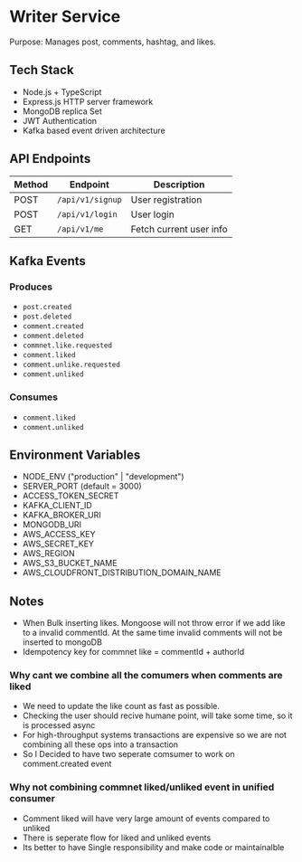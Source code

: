 # Writer Service

Purpose: Manages post, comments, hashtag, and likes.

## Tech Stack

-  Node.js + TypeScript
-  Express.js HTTP server framework
-  MongoDB replica Set
-  JWT Authentication
-  Kafka based event driven architecture

## API Endpoints

| Method | Endpoint         | Description             |
| ------ | ---------------- | ----------------------- |
| POST   | `/api/v1/signup` | User registration       |
| POST   | `/api/v1/login`  | User login              |
| GET    | `/api/v1/me`     | Fetch current user info |

## Kafka Events

### Produces

-  `post.created`
-  `post.deleted`
-  `comment.created`
-  `comment.deleted`
-  `commnet.like.requested`
-  `comment.liked`
-  `comment.unlike.requested`
-  `comment.unliked`

### Consumes

-  `comment.liked`
-  `comment.unliked`

## Environment Variables

-  NODE_ENV ("production" | "development")
-  SERVER_PORT (default = 3000)
-  ACCESS_TOKEN_SECRET
-  KAFKA_CLIENT_ID
-  KAFKA_BROKER_URI
-  MONGODB_URI
-  AWS_ACCESS_KEY
-  AWS_SECRET_KEY
-  AWS_REGION
-  AWS_S3_BUCKET_NAME
-  AWS_CLOUDFRONT_DISTRIBUTION_DOMAIN_NAME

## Notes

-  When Bulk inserting likes. Mongoose will not throw error if we add like to a invalid commentId.
   At the same time invalid comments will not be inserted to mongoDB
-  Idempotency key for commnet like = commentId + authorId

### Why cant we combine all the comumers when comments are liked

-  We need to update the like count as fast as possible.
-  Checking the user should recive humane point, will take some time, so it is processed async
-  For high-throughput systems transactions are expensive so we are not combining all these ops into a transaction
-  So I Decided to have two seperate comsumer to work on comment.created event

### Why not combining commnet liked/unliked event in unified consumer

-  Comment liked will have very large amount of events compared to unliked
-  There is seperate flow for liked and unliked events
-  Its better to have Single responsibility and make code or maintainalble
